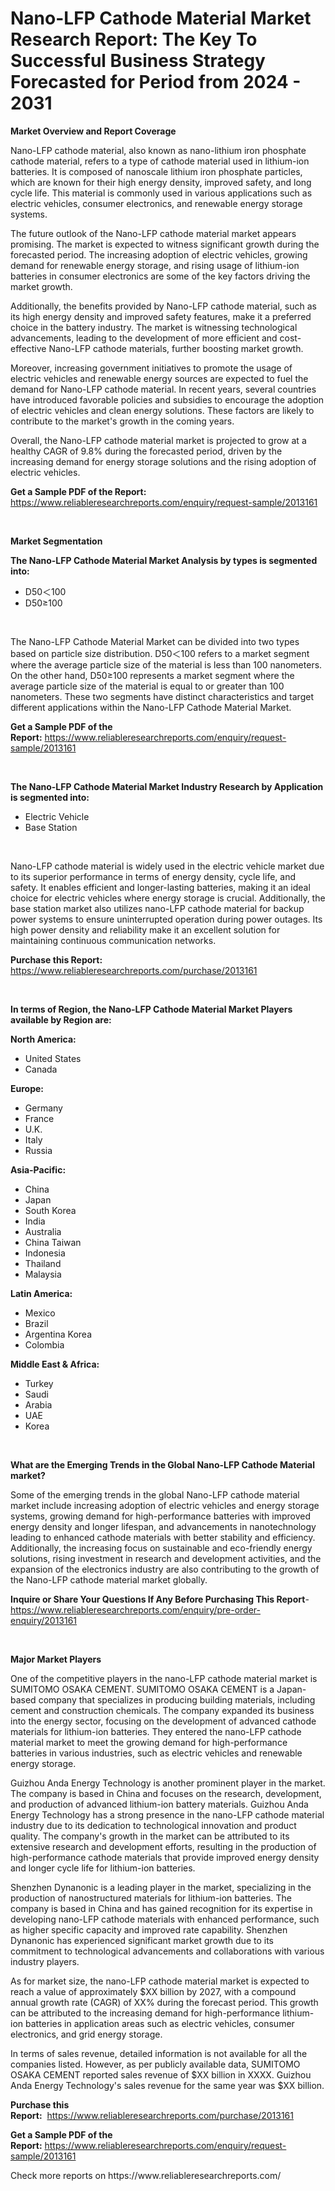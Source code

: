 <p><h1>Nano-LFP Cathode Material Market Research Report: The Key To Successful Business Strategy Forecasted for Period from 2024 - 2031</h1></p><p><strong>Market Overview and Report Coverage</strong></p>
<p><p>Nano-LFP cathode material, also known as nano-lithium iron phosphate cathode material, refers to a type of cathode material used in lithium-ion batteries. It is composed of nanoscale lithium iron phosphate particles, which are known for their high energy density, improved safety, and long cycle life. This material is commonly used in various applications such as electric vehicles, consumer electronics, and renewable energy storage systems.</p><p>The future outlook of the Nano-LFP cathode material market appears promising. The market is expected to witness significant growth during the forecasted period. The increasing adoption of electric vehicles, growing demand for renewable energy storage, and rising usage of lithium-ion batteries in consumer electronics are some of the key factors driving the market growth.</p><p>Additionally, the benefits provided by Nano-LFP cathode material, such as its high energy density and improved safety features, make it a preferred choice in the battery industry. The market is witnessing technological advancements, leading to the development of more efficient and cost-effective Nano-LFP cathode materials, further boosting market growth.</p><p>Moreover, increasing government initiatives to promote the usage of electric vehicles and renewable energy sources are expected to fuel the demand for Nano-LFP cathode material. In recent years, several countries have introduced favorable policies and subsidies to encourage the adoption of electric vehicles and clean energy solutions. These factors are likely to contribute to the market's growth in the coming years.</p><p>Overall, the Nano-LFP cathode material market is projected to grow at a healthy CAGR of 9.8% during the forecasted period, driven by the increasing demand for energy storage solutions and the rising adoption of electric vehicles.</p></p>
<p><strong>Get a Sample PDF of the Report:</strong> <a href="https://www.reliableresearchreports.com/enquiry/request-sample/2013161">https://www.reliableresearchreports.com/enquiry/request-sample/2013161</a></p>
<p>&nbsp;</p>
<p><strong>Market Segmentation</strong></p>
<p><strong>The Nano-LFP Cathode Material Market Analysis by types is segmented into:</strong></p>
<p><ul><li>D50＜100</li><li>D50≥100</li></ul></p>
<p>&nbsp;</p>
<p><p>The Nano-LFP Cathode Material Market can be divided into two types based on particle size distribution. D50＜100 refers to a market segment where the average particle size of the material is less than 100 nanometers. On the other hand, D50≥100 represents a market segment where the average particle size of the material is equal to or greater than 100 nanometers. These two segments have distinct characteristics and target different applications within the Nano-LFP Cathode Material Market.</p></p>
<p><strong>Get a Sample PDF of the Report:</strong>&nbsp;<a href="https://www.reliableresearchreports.com/enquiry/request-sample/2013161">https://www.reliableresearchreports.com/enquiry/request-sample/2013161</a></p>
<p>&nbsp;</p>
<p><strong>The Nano-LFP Cathode Material Market Industry Research by Application is segmented into:</strong></p>
<p><ul><li>Electric Vehicle</li><li>Base Station</li></ul></p>
<p>&nbsp;</p>
<p><p>Nano-LFP cathode material is widely used in the electric vehicle market due to its superior performance in terms of energy density, cycle life, and safety. It enables efficient and longer-lasting batteries, making it an ideal choice for electric vehicles where energy storage is crucial. Additionally, the base station market also utilizes nano-LFP cathode material for backup power systems to ensure uninterrupted operation during power outages. Its high power density and reliability make it an excellent solution for maintaining continuous communication networks.</p></p>
<p><strong>Purchase this Report:</strong>&nbsp; <a href="https://www.reliableresearchreports.com/purchase/2013161">https://www.reliableresearchreports.com/purchase/2013161</a></p>
<p>&nbsp;</p>
<p><strong>In terms of Region, the Nano-LFP Cathode Material Market Players available by Region are:</strong></p>
<p>
    <p> <strong> North America: </strong>
        <ul>
            <li>United States</li>
            <li>Canada</li>
        </ul>
        </p> 
    <p> <strong> Europe: </strong>
        <ul>
            <li>Germany</li>
            <li>France</li>
            <li>U.K.</li>
            <li>Italy</li>
            <li>Russia</li>
        </ul>
        </p> 
    <p> <strong> Asia-Pacific: </strong>
        <ul>
            <li>China</li>
            <li>Japan</li>
            <li>South Korea</li>
            <li>India</li>
            <li>Australia</li>
            <li>China Taiwan</li>
            <li>Indonesia</li>
            <li>Thailand</li>
            <li>Malaysia</li>
        </ul>
        </p> 
    <p> <strong> Latin America: </strong>
        <ul>
            <li>Mexico</li>
            <li>Brazil</li>
            <li>Argentina Korea</li>
            <li>Colombia</li>
        </ul>
        </p> 
    <p> <strong> Middle East & Africa: </strong>
        <ul>
            <li>Turkey</li>
            <li>Saudi</li>
            <li>Arabia</li>
            <li>UAE</li>
            <li>Korea</li>
        </ul>
    </p>
    </p>
<p>&nbsp;</p>
<p><strong>What are the Emerging Trends in the Global Nano-LFP Cathode Material market?</strong></p>
<p><p>Some of the emerging trends in the global Nano-LFP cathode material market include increasing adoption of electric vehicles and energy storage systems, growing demand for high-performance batteries with improved energy density and longer lifespan, and advancements in nanotechnology leading to enhanced cathode materials with better stability and efficiency. Additionally, the increasing focus on sustainable and eco-friendly energy solutions, rising investment in research and development activities, and the expansion of the electronics industry are also contributing to the growth of the Nano-LFP cathode material market globally.</p></p>
<p><strong>Inquire or Share Your Questions If Any Before Purchasing This Report</strong>- <a href="https://www.reliableresearchreports.com/enquiry/pre-order-enquiry/2013161">https://www.reliableresearchreports.com/enquiry/pre-order-enquiry/2013161</a></p>
<p>&nbsp;</p>
<p><strong>Major Market Players</strong></p>
<p><p>One of the competitive players in the nano-LFP cathode material market is SUMITOMO OSAKA CEMENT. SUMITOMO OSAKA CEMENT is a Japan-based company that specializes in producing building materials, including cement and construction chemicals. The company expanded its business into the energy sector, focusing on the development of advanced cathode materials for lithium-ion batteries. They entered the nano-LFP cathode material market to meet the growing demand for high-performance batteries in various industries, such as electric vehicles and renewable energy storage. </p><p>Guizhou Anda Energy Technology is another prominent player in the market. The company is based in China and focuses on the research, development, and production of advanced lithium-ion battery materials. Guizhou Anda Energy Technology has a strong presence in the nano-LFP cathode material industry due to its dedication to technological innovation and product quality. The company's growth in the market can be attributed to its extensive research and development efforts, resulting in the production of high-performance cathode materials that provide improved energy density and longer cycle life for lithium-ion batteries.</p><p>Shenzhen Dynanonic is a leading player in the market, specializing in the production of nanostructured materials for lithium-ion batteries. The company is based in China and has gained recognition for its expertise in developing nano-LFP cathode materials with enhanced performance, such as higher specific capacity and improved rate capability. Shenzhen Dynanonic has experienced significant market growth due to its commitment to technological advancements and collaborations with various industry players.</p><p>As for market size, the nano-LFP cathode material market is expected to reach a value of approximately $XX billion by 2027, with a compound annual growth rate (CAGR) of XX% during the forecast period. This growth can be attributed to the increasing demand for high-performance lithium-ion batteries in application areas such as electric vehicles, consumer electronics, and grid energy storage.</p><p>In terms of sales revenue, detailed information is not available for all the companies listed. However, as per publicly available data, SUMITOMO OSAKA CEMENT reported sales revenue of $XX billion in XXXX. Guizhou Anda Energy Technology's sales revenue for the same year was $XX billion.</p></p>
<p><strong>Purchase this Report:</strong>&nbsp;&nbsp;<a href="https://www.reliableresearchreports.com/purchase/2013161">https://www.reliableresearchreports.com/purchase/2013161</a></p>
<p></p>
<p><strong>Get a Sample PDF of the Report:</strong>&nbsp;<a href="https://www.reliableresearchreports.com/enquiry/request-sample/2013161">https://www.reliableresearchreports.com/enquiry/request-sample/2013161</a></p>
<p>Check more reports on https://www.reliableresearchreports.com/</p>